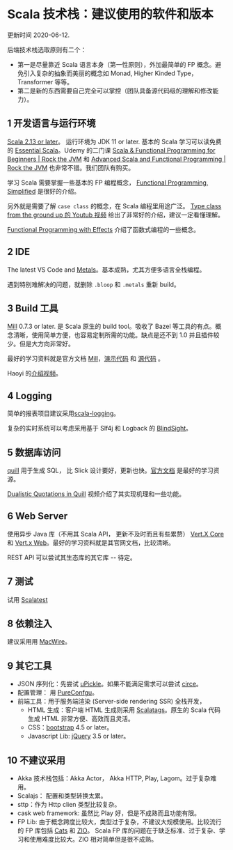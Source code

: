 # Scala 技术栈：建议使用的软件和版本

更新时间 2020-06-12.

后端技术栈选取原则有二个：

- 第一是尽量靠近 Scala 语言本身（第一性原则），外加最简单的 FP 概念。避免引入复杂的抽象而美丽的概念如 Monad, Higher Kinded Type，Transformer 等等。
- 第二是新的东西需要自己完全可以掌控（团队具备源代码级的理解和修改能力）。

## 1 开发语言与运行环境

[Scala 2.13 or later](https://www.Scala-lang.org/download/)。 运行环境为 JDK 11 or later. 基本的 Scala 学习可以读免费的 [Essential Scala](https://underscore.io/books/essential-scala/)。Udemy 的二门课 [Scala & Functional Programming for Beginners | Rock the JVM](https://www.udemy.com/course/rock-the-jvm-scala-for-beginners/) 和 [Advanced Scala and Functional Programming | Rock the JVM](https://www.udemy.com/course/advanced-scala/) 也非常不错。我们团队有购买。

学习 Scala 需要掌握一些基本的 FP 编程概念， [Functional Programming, Simplified](https://alvinalexander.com/scala/functional-programming-simplified-book/) 是很好的介绍。

另外就是需要了解 `case class` 的概念，在 Scala 编程里用途广泛。 [Type class from the ground up 的 Youtub 视频](https://youtu.be/3BM4IEziqIM) 给出了非常好的介绍，建议一定看懂理解。

[Functional Programming with Effects](https://youtu.be/30q6BkBv5MY) 介绍了函数式编程的一些概念。

## 2 IDE

The latest VS Code and [Metals](https://scalameta.org/metals/docs/editors/vscode.html)。基本成熟，尤其方便多语言全栈编程。

遇到特别难解决的问题，就删除 `.bloop` 和 `.metals` 重新 build。

## 3 Build 工具

[Mill](http://www.lihaoyi.com/mill/) 0.7.3 or later. 是 Scala 原生的 build tool。吸收了 Bazel 等工具的有点。概念清晰，使用简单方便，也容易定制所需的功能。缺点是还不到 1.0 并且插件较少。但是大方向非常好。

最好的学习资料就是官方文档 [Mill](http://www.lihaoyi.com/mill/)，[演示代码](https://www.lihaoyi.com/post/WorkingwithDatabasesusingScalaandQuill.html) 和 [源代码](https://github.com/lihaoyi/mill) 。

Haoyi 的[介绍视频](https://youtu.be/j6uThGxx-18)。

## 4 Logging

简单的报表项目建议采用[scala-logging](https://github.com/lightbend/scala-logging)。

复杂的实时系统可以考虑采用基于 Slf4j 和 Logback 的 [BlindSight](https://tersesystems.github.io/blindsight/)。

## 5 数据库访问

[quill](https://getquill.io/) 用于生成 SQL， 比 Slick 设计要好，更新也快。[官方文档](https://getquill.io/) 是最好的学习资源。

[Dualistic Quotations in Quill](https://youtu.be/sqyAa4W7GDo) 视频介绍了其实现机理和一些功能。

## 6 Web Server

使用异步 Java 库（不用其 Scala API， 更新不及时而且有些累赘） [Vert.X Core](https://vertx.io/docs/vertx-core/java/) 和 [Vert.x Web](https://vertx.io/docs/vertx-web/java/)。最好的学习资料就是其官网文档，比较清晰。

REST API 可以尝试其生态库的其它库 -- 待定。

## 7 测试

试用 [Scalatest](https://www.scalatest.org/)

## 8 依赖注入

建议采用用 [MacWire](https://github.com/softwaremill/macwire)。

## 9 其它工具

- JSON 序列化：先尝试 [uPickle](https://www.lihaoyi.com/upickle/)。如果不能满足需求可以尝试 [circe](https://circe.github.io/circe/)。
- 配置管理： 用 [PureConfgu](https://pureconfig.github.io/)。
- 前端工具：用于服务端渲染 (Server-side rendering SSR) 全栈开发，
  - HTML 生成：客户端 HTML 生成则采用 [Scalatags](https://www.lihaoyi.com/scalatags/)。原生的 Scala 代码生成 HTML 非常方便、高效而且灵活。
  - CSS：[bootstrap](https://getbootstrap.com/) 4.5 or later。
  - Javascript Lib: [jQuery](https://jquery.com/) 3.5 or later。

## 10 不建议采用

- Akka 技术栈包括：Akka Actor， Akka HTTP, Play, Lagom。过于复杂难用。
- Scalajs： 配置和类型转换太累。
- sttp：作为 Http clien 类型比较复杂。
- cask web framework: 虽然比 Play 好，但是不成熟而且功能有限。
- FP Lib: 由于概念跨度比较大，类型过于复杂，不建议大规模使用。比较流行的 FP 库包括 [Cats](https://typelevel.org/cats/) 和 [ZIO](https://zio.dev/)。 Scala FP 库的问题在于缺乏标准、过于复杂、学习和使用难度比较大。ZIO 相对简单但是很不成熟。
